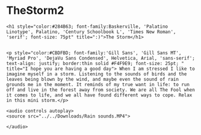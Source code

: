 # TheStorm2
<!doctype html>
<html lang="en">
<head>
<meta charset="UTF-8">
<title>The Storm.html</title>
</head> 
	<style>
	body {
	background-image: url("Cover.jpg");
	background-repeat: no-repeat;
	background-attachment: fixed;
	background-size: cover;
	}
	</style>
<body>

	
	<h1 style="color:#284B63; font-family:Baskerville, 'Palatino Linotype', Palatino, 'Century Schoolbook L', 'Times New Roman', 'serif'; font-size: 75pt" title=":)">The Storm</h1>
	
	
	<p style="color:#CBDFBD; font-family:'Gill Sans', 'Gill Sans MT', 'Myriad Pro', 'DejaVu Sans Condensed', Helvetica, Arial, 'sans-serif'; text-align: justify; border:thin solid #F4F9E9; font-size: 25pt; " title="I hope you are having a good day"> When I am stressed I like to imagine myself in a storm. Listening to the sounds of birds and the leaves being blown by the wind, and maybe even the sound of rain grounds me in the moment. It reminds of my true want in life: to run off and live in the forest away from society. We are all The Fool when it comes to life, and we all have found different ways to cope. Relax in this mini storm.</p>
	
	<audio controls autoplay>
	<source src="../../Downloads/Rain sounds.MP4">
	
	</audio>
	
</body>
</html>
